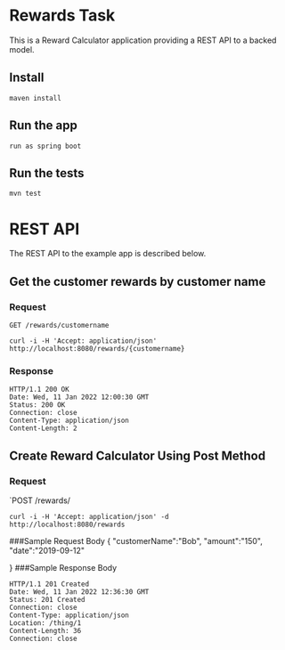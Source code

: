 # Rewards Task

This is a Reward Calculator application providing a REST
API to a backed model.



## Install

    maven install

## Run the app

    run as spring boot 

## Run the tests

    mvn test

# REST API

The REST API to the example app is described below.

## Get the customer rewards by customer name

### Request

`GET /rewards/customername`

    curl -i -H 'Accept: application/json' http://localhost:8080/rewards/{customername}

### Response

    HTTP/1.1 200 OK
    Date: Wed, 11 Jan 2022 12:00:30 GMT
    Status: 200 OK
    Connection: close
    Content-Type: application/json
    Content-Length: 2

    


## Create  Reward Calculator Using Post Method
### Request

`POST /rewards/

    curl -i -H 'Accept: application/json' -d  http://localhost:8080/rewards
###Sample Request Body
  {
  "customerName":"Bob",
  "amount":"150",
  "date":"2019-09-12"  


 }
###Sample Response Body

    HTTP/1.1 201 Created
    Date: Wed, 11 Jan 2022 12:36:30 GMT
    Status: 201 Created
    Connection: close
    Content-Type: application/json
    Location: /thing/1
    Content-Length: 36
    Connection: close
